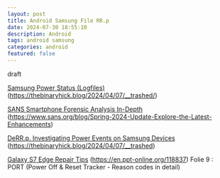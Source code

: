 ```yaml
---
layout: post
title: Android Samsung File RR.p
date: 2024-07-30 18:55:10
description: Android 
tags: android samsung
categories: android
featured: false
---
```


draft 

[Samsung Power Status (Logfiles)]: https://thebinaryhick.blog/2024/04/07/__trashed/ "https://thebinaryhick.blog/2024/04/07/__trashed/"
[Samsung Power Status (Logfiles)]
(https://thebinaryhick.blog/2024/04/07/__trashed/)


[SANS Smartphone Forensic Analysis In-Depth]: https://www.sans.org/blog/Spring-2024-Update-Explore-the-Latest-Enhancements/ "https://www.sans.org/blog/Spring-2024-Update-Explore-the-Latest-Enhancements/"
[SANS Smartphone Forensic Analysis In-Depth]
(https://www.sans.org/blog/Spring-2024-Update-Explore-the-Latest-Enhancements)
 

[DeRR.p. Investigating Power Events on Samsung Devices]: https://thebinaryhick.blog/2024/04/07/__trashed/ "https://thebinaryhick.blog/2024/04/07/__trashed/"
[DeRR.p. Investigating Power Events on Samsung Devices]
(https://thebinaryhick.blog/2024/04/07/__trashed)


[Galaxy S7 Edge Repair Tips]: https://en.ppt-online.org/118837 "https://en.ppt-online.org/118837"
[Galaxy S7 Edge Repair Tips]
(https://en.ppt-online.org/118837) Folie 9 : PORT (Power Off & Reset Tracker - Reason codes in detail)


